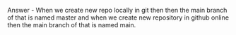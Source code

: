 Answer - When we create new repo locally in git then then the main branch of that is named master and when we create new repository in github online then the main branch of that is named main. 